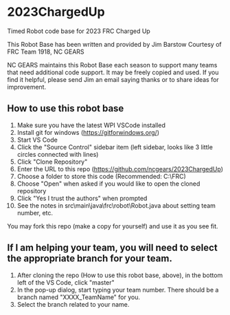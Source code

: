 # 2023ChargedUp
Timed Robot code base for 2023 FRC Charged Up

This Robot Base has been written and provided by Jim Barstow <jim at ncgears.com>
Courtesy of FRC Team 1918, NC GEARS
 
NC GEARS maintains this Robot Base each season to support many teams that need additional code support.
It may be freely copied and used. If you find it helpful, please send Jim an email saying thanks
or to share ideas for improvement.

## How to use this robot base
1. Make sure you have the latest WPI VSCode installed
2. Install git for windows (https://gitforwindows.org/)
3. Start VS Code
4. Click the "Source Control" sidebar item (left sidebar, looks like 3 little circles connected with lines)
5. Click "Clone Repository"
6. Enter the URL to this repo (https://github.com/ncgears/2023ChargedUp)
7. Choose a folder to store this code (Recommended: C:\FRC\)
8. Choose "Open" when asked if you would like to open the cloned repository
9. Click "Yes I trust the authors" when prompted
10. See the notes in src\main\java\frc\robot\Robot.java about setting team number, etc.

You may fork this repo (make a copy for yourself) and use it as you see fit.

## If I am helping your team, you will need to select the appropriate branch for your team.
1. After cloning the repo (How to use this robot base, above), in the bottom left of the VS Code, click "master"
2. In the pop-up dialog, start typing your team number. There should be a branch named "XXXX_TeamName" for you.
3. Select the branch related to your name.
